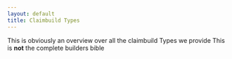 ```yaml
---
layout: default
title: Claimbuild Types
---
```

This is obviously an overview over all the claimbuild Types we provide
This is **not** the complete builders bible
